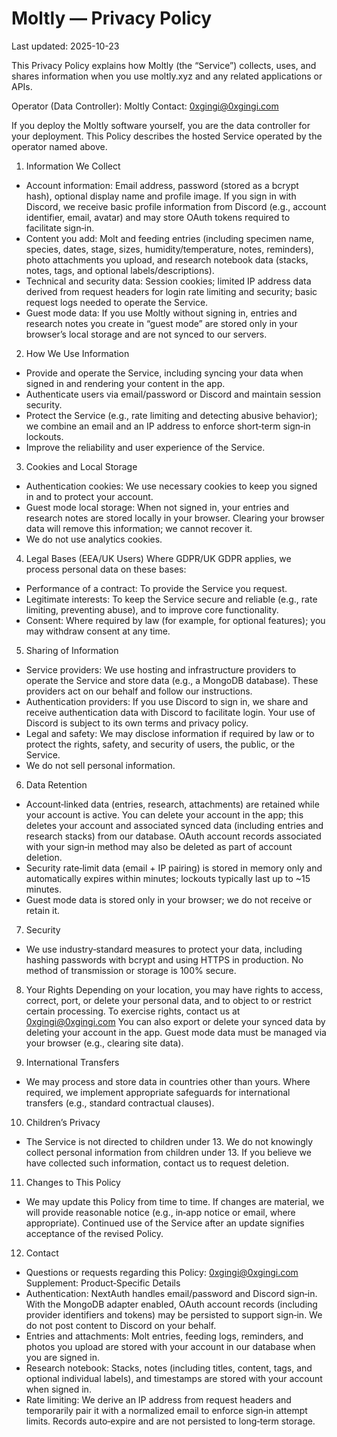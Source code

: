# Moltly — Privacy Policy

Last updated: 2025-10-23

This Privacy Policy explains how Moltly (the “Service”) collects, uses, and shares information when you use moltly.xyz and any related applications or APIs.

Operator (Data Controller): Moltly
Contact: 0xgingi@0xgingi.com

If you deploy the Moltly software yourself, you are the data controller for your deployment. This Policy describes the hosted Service operated by the operator named above.

1) Information We Collect
- Account information: Email address, password (stored as a bcrypt hash), optional display name and profile image. If you sign in with Discord, we receive basic profile information from Discord (e.g., account identifier, email, avatar) and may store OAuth tokens required to facilitate sign‑in.
- Content you add: Molt and feeding entries (including specimen name, species, dates, stage, sizes, humidity/temperature, notes, reminders), photo attachments you upload, and research notebook data (stacks, notes, tags, and optional labels/descriptions).
- Technical and security data: Session cookies; limited IP address data derived from request headers for login rate limiting and security; basic request logs needed to operate the Service.
- Guest mode data: If you use Moltly without signing in, entries and research notes you create in “guest mode” are stored only in your browser’s local storage and are not synced to our servers.

2) How We Use Information
- Provide and operate the Service, including syncing your data when signed in and rendering your content in the app.
- Authenticate users via email/password or Discord and maintain session security.
- Protect the Service (e.g., rate limiting and detecting abusive behavior); we combine an email and an IP address to enforce short‑term sign‑in lockouts.
- Improve the reliability and user experience of the Service.

3) Cookies and Local Storage
- Authentication cookies: We use necessary cookies to keep you signed in and to protect your account.
- Guest mode local storage: When not signed in, your entries and research notes are stored locally in your browser. Clearing your browser data will remove this information; we cannot recover it.
- We do not use analytics cookies.

4) Legal Bases (EEA/UK Users)
Where GDPR/UK GDPR applies, we process personal data on these bases:
- Performance of a contract: To provide the Service you request.
- Legitimate interests: To keep the Service secure and reliable (e.g., rate limiting, preventing abuse), and to improve core functionality.
- Consent: Where required by law (for example, for optional features); you may withdraw consent at any time.

5) Sharing of Information
- Service providers: We use hosting and infrastructure providers to operate the Service and store data (e.g., a MongoDB database). These providers act on our behalf and follow our instructions.
- Authentication providers: If you use Discord to sign in, we share and receive authentication data with Discord to facilitate login. Your use of Discord is subject to its own terms and privacy policy.
- Legal and safety: We may disclose information if required by law or to protect the rights, safety, and security of users, the public, or the Service.
- We do not sell personal information.

6) Data Retention
- Account‑linked data (entries, research, attachments) are retained while your account is active. You can delete your account in the app; this deletes your account and associated synced data (including entries and research stacks) from our database. OAuth account records associated with your sign‑in method may also be deleted as part of account deletion.
- Security rate‑limit data (email + IP pairing) is stored in memory only and automatically expires within minutes; lockouts typically last up to ~15 minutes.
- Guest mode data is stored only in your browser; we do not receive or retain it.

7) Security
- We use industry‑standard measures to protect your data, including hashing passwords with bcrypt and using HTTPS in production. No method of transmission or storage is 100% secure.

8) Your Rights
Depending on your location, you may have rights to access, correct, port, or delete your personal data, and to object to or restrict certain processing. To exercise rights, contact us at 0xgingi@0xgingi.com You can also export or delete your synced data by deleting your account in the app. Guest mode data must be managed via your browser (e.g., clearing site data).

9) International Transfers
- We may process and store data in countries other than yours. Where required, we implement appropriate safeguards for international transfers (e.g., standard contractual clauses).

10) Children’s Privacy
- The Service is not directed to children under 13. We do not knowingly collect personal information from children under 13. If you believe we have collected such information, contact us to request deletion.

11) Changes to This Policy
- We may update this Policy from time to time. If changes are material, we will provide reasonable notice (e.g., in‑app notice or email, where appropriate). Continued use of the Service after an update signifies acceptance of the revised Policy.

12) Contact
- Questions or requests regarding this Policy: 0xgingi@0xgingi.com
Supplement: Product‑Specific Details
- Authentication: NextAuth handles email/password and Discord sign‑in. With the MongoDB adapter enabled, OAuth account records (including provider identifiers and tokens) may be persisted to support sign‑in. We do not post content to Discord on your behalf.
- Entries and attachments: Molt entries, feeding logs, reminders, and photos you upload are stored with your account in our database when you are signed in.
- Research notebook: Stacks, notes (including titles, content, tags, and optional individual labels), and timestamps are stored with your account when signed in.
- Rate limiting: We derive an IP address from request headers and temporarily pair it with a normalized email to enforce sign‑in attempt limits. Records auto‑expire and are not persisted to long‑term storage.

